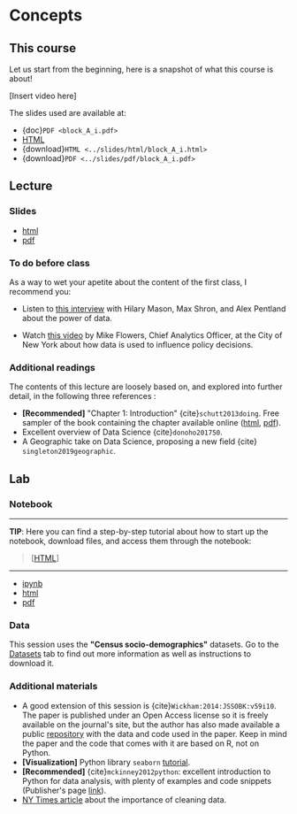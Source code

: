 # Concepts

## This course

Let us start from the beginning, here is a snapshot of what this course is about!

[Insert video here]

The slides used are available at:

- {doc}`PDF <block_A_i.pdf>` 
- [HTML](content/slides/html/block_A_i.html)
- {download}`HTML <../slides/html/block_A_i.html>`
- {download}`PDF <../slides/pdf/block_A_i.pdf>`










## Lecture

### Slides

- [html]()
- [pdf]()

### To do before class

As a way to wet your apetite about the content of the first class, I recommend you:

* Listen to [this interview](http://www.sciencefriday.com/segments/solving-lifes-everyday-problems-with-data/) with Hilary Mason, Max Shron, and Alex Pentland about the power of data.

* Watch [this video](https://www.youtube.com/watch?v=h1ImEQKSkUQ) by Mike Flowers, Chief Analytics Officer, at the City of New York about how data is used to influence policy decisions.

### Additional readings

The contents of this lecture are loosely based on, and explored into further detail, in the following three references :

* **[Recommended]** "Chapter 1: Introduction" {cite}`schutt2013doing`. Free sampler of the book containing the chapter available online ([html](http://shop.oreilly.com/product/0636920028529.do), [pdf](http://cdn.oreillystatic.com/oreilly/booksamplers/9781449358655_sampler.pdf)).
* Excellent overview of Data Science {cite}`donoho201750`.
* A Geographic take on Data Science, proposing a new field {cite}` singleton2019geographic`.

## Lab

### Notebook

---

**TIP**: Here you can find a step-by-step tutorial about how to start up the notebook, download files, and access them through the notebook: 

> [[HTML]()]

---

- [ipynb]()
- [html]()
- [pdf]()

### Data

This session uses the **"Census socio-demographics"** datasets. Go to the [Datasets]() tab to find out more information as well as instructions to download it.

### Additional materials

* A good extension of this session is {cite}`Wickham:2014:JSSOBK:v59i10`. The paper is published under an Open Access license so it is freely available on the journal's site, but the author has also made available a public [repository](https://github.com/hadley/tidy-data) with the data and code used in the paper. Keep in mind the paper and the code that comes with it are based on R, not on Python.
* **[Visualization]** Python library `seaborn` [tutorial](http://stanford.edu/~mwaskom/software/seaborn/tutorial.html).
* **[Recommended]** {cite}`mckinney2012python`: excellent introduction to Python for data analysis, with plenty of examples and code snippets (Publisher's page [link](http://shop.oreilly.com/product/0636920023784.do)).
* [NY Times article](http://www.nytimes.com/2014/08/18/technology/for-big-data-scientists-hurdle-to-insights-is-janitor-work.html?_r=0) about the importance of cleaning data.

